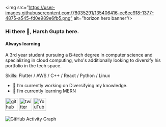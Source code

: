 <img src=”https://user-images.githubusercontent.com/78035291/135406416-ee6ec918-1377-4875-a545-fd0e989e6fb5.png” alt=”horizon hero banner”/>

### Hi there 👋, Harsh Gupta here.
#### Always learning

A 3rd year student pursuing a B-tech degree in computer science and specializing in cloud computing, who's additionally looking to diversify his portfolio in the tech space.

Skills: Flutter / AWS / C++ / React / Python / Linux

- 🔭 I’m currently working on Diversifying my knowledge. 
- 🌱 I’m currently learning MERN 


[<img src='https://github.githubassets.com/images/modules/logos_page/Octocat.png' alt='github' height='40'>](https://github.com/TabsOverSpaces4 )  [<img src='https://pngimage.net/wp-content/uploads/2018/06/logo-twitter-redondo-png-2.png' alt='twitter' height='40'>](https://twitter.com/HarshGu41333165)  [<img src='https://cdn.jsdelivr.net/npm/simple-icons@3.0.1/icons/youtube.svg' alt='YouTube' height='40'>](https://www.youtube.com/channel/UCcvbuhqXW0vlOu52ey_-r1w/featured)  


![GitHub Activity Graph](https://activity-graph.herokuapp.com/graph?username=TabsOverSpaces4 )  
